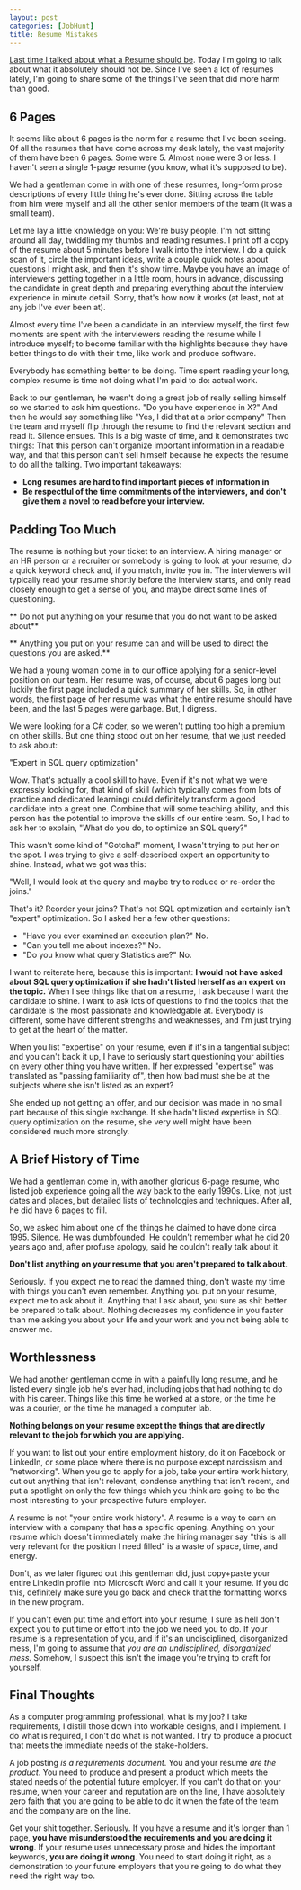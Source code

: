 ```yaml
---
layout: post
categories: [JobHunt]
title: Resume Mistakes
---
```


[Last time I talked about what a Resume should be][resume1]. Today I'm going to
talk about what it absolutely should not be. Since I've seen a lot of resumes
lately, I'm going to share some of the things I've seen that did more harm than
good.

[resume1]: /2015/02/15/resume.html

## 6 Pages

It seems like about 6 pages is the norm for a resume that I've been seeing. Of
all the resumes that have come across my desk lately, the vast majority of them
have been 6 pages. Some were 5. Almost none were 3 or less. I haven't seen a
single 1-page resume (you know, what it's supposed to be).

We had a gentleman come in with one of these resumes, long-form prose
descriptions of every little thing he's ever done. Sitting across the table from
him were myself and all the other senior members of the team (it was a small
team).

Let me lay a little knowledge on you: We're busy people. I'm not sitting around
all day, twiddling my thumbs and reading resumes. I print off a copy of the
resume about 5 minutes before I walk into the interview. I do a quick scan of
it, circle the important ideas, write a couple quick notes about questions I
might ask, and then it's show time. Maybe you have an image of interviewers
getting together in a little room, hours in advance, discussing the candidate
in great depth and preparing everything about the interview experience in
minute detail. Sorry, that's how now it works (at least, not at any job I've
ever been at).

Almost every time I've been a candidate in an interview myself, the first few
moments are spent with the interviewers reading the resume while I introduce
myself; to become familiar with the highlights because they have better things
to do with their time, like work and produce software.

Everybody has something better to be doing. Time spent reading your long,
complex resume is time not doing what I'm paid to do: actual work.

Back to our gentleman, he wasn't doing a great job of really selling himself so
we started to ask him questions. "Do you have experience in X?" And then he
would say something like "Yes, I did that at a prior company" Then the team and
myself flip through the resume to find the relevant section and read it. Silence
ensues. This is a big waste of time, and it demonstrates two things: That this
person can't organize important information in a readable way, and that this
person can't sell himself because he expects the resume to do all the talking.
Two important takeaways:

* **Long resumes are hard to find important pieces of information in**
* **Be respectful of the time commitments of the interviewers, and don't give
  them a novel to read before your interview.**

## Padding Too Much

The resume is nothing but your ticket to an interview. A hiring manager or an
HR person or a recruiter or somebody is going to look at your resume, do a quick
keyword check and, if you match, invite you in. The interviewers will typically
read your resume shortly before the interview starts, and only read closely
enough to get a sense of you, and maybe direct some lines of questioning.

** Do not put anything on your resume that you do not want to be asked about**

** Anything you put on your resume can and will be used to direct the questions
you are asked.**

We had a young woman come in to our office applying for a senior-level position
on our team. Her resume was, of course, about 6 pages long but luckily the first
page included a quick summary of her skills. So, in other words, the first page
of her resume was what the entire resume should have been, and the last 5 pages
were garbage. But, I digress.

We were looking for a C# coder, so we weren't putting too high a premium on
other skills. But one thing stood out on her resume, that we just needed to ask
about:

"Expert in SQL query optimization"

Wow. That's actually a cool skill to have. Even if it's not what we were
expressly looking for, that kind of skill (which typically comes from lots of
practice and dedicated learning) could definitely transform a good candidate
into a great one. Combine that will some teaching ability, and this person has
the potential to improve the skills of our entire team. So, I had to ask her to
explain, "What do you do, to optimize an SQL query?"

This wasn't some kind of "Gotcha!" moment, I wasn't trying to put her on the
spot. I was trying to give a self-described expert an opportunity to shine.
Instead, what we got was this:

"Well, I would look at the query and maybe try to reduce or re-order the joins."

That's it? Reorder your joins? That's not SQL optimization and certainly isn't
"expert" optimization. So I asked her a few other questions:

* "Have you ever examined an execution plan?" No.
* "Can you tell me about indexes?" No.
* "Do you know what query Statistics are?" No.

I want to reiterate here, because this is important: **I would not have asked
about SQL query optimization if she hadn't listed herself as an expert on the
topic.** When I see things like that on a resume, I ask because I want the
candidate to shine. I want to ask lots of questions to find the topics that the
candidate is the most passionate and knowledgable at. Everybody is different,
some have different strengths and weaknesses, and I'm just trying to get at the
heart of the matter.

When you list "expertise" on your resume, even if it's in a tangential subject
and you can't back it up, I have to seriously start questioning your abilities
on every other thing you have written. If her expressed "expertise" was
translated as "passing familiarity of", then how bad must she be at the subjects
where she isn't listed as an expert?

She ended up not getting an offer, and our decision was made in no small part
because of this single exchange. If she hadn't listed expertise in SQL query
optimization on the resume, she very well might have been considered much more
strongly.

## A Brief History of Time

We had a gentleman come in, with another glorious 6-page resume, who listed
job experience going all the way back to the early 1990s. Like, not just dates
and places, but detailed lists of technologies and techniques. After all, he did
have 6 pages to fill.

So, we asked him about one of the things he claimed to have done circa 1995.
Silence. He was dumbfounded. He couldn't remember what he did 20 years ago and,
after profuse apology, said he couldn't really talk about it.

**Don't list anything on your resume that you aren't prepared to talk about**.

Seriously. If you expect me to read the damned thing, don't waste my time with
things you can't even remember. Anything you put on your resume, expect me to
ask about it. Anything that I ask about, you sure as shit better be prepared to
talk about. Nothing decreases my confidence in you faster than me asking you
about your life and your work and you not being able to answer me.

## Worthlessness

We had another gentleman come in with a painfully long resume, and he listed
every single job he's ever had, including jobs that had nothing to do with his
career. Things like this time he worked at a store, or the time he was a
courier, or the time he managed a computer lab.

**Nothing belongs on your resume except the things that are directly relevant to
the job for which you are applying.**

If you want to list out your entire
employment history, do it on Facebook or LinkedIn, or some place where there is
no purpose except narcissism and "networking". When you go to apply for a job,
take your entire work history, cut out anything that isn't relevant, condense
anything that isn't recent, and put a spotlight on only the few things which
you think are going to be the most interesting to your prospective future
employer.

A resume is not "your entire work history". A resume is a way to earn an
interview with a company that has a specific opening. Anything on your resume
which doesn't immediately make the hiring manager say "this is all very
relevant for the position I need filled" is a waste of space, time, and energy.

Don't, as we later figured out this gentleman did, just copy+paste your entire
LinkedIn profile into Microsoft Word and call it your resume. If you do this,
definitely make sure you go back and check that the formatting works in the
new program.

If you can't even put time and effort into your resume, I sure as hell don't
expect you to put time or effort into the job we need you to do. If your
resume is a representation of you, and if it's an undisciplined, disorganized
mess, I'm going to assume that *you are an undisciplined, disorganized mess.*
Somehow, I suspect this isn't the image you're trying to craft for yourself.

## Final Thoughts

As a computer programming professional, what is my job? I take requirements,
I distill those down into workable designs, and I implement. I do what is
required, I don't do what is not wanted. I try to produce a product that meets
the immediate needs of the stake-holders.

A job posting *is a requirements document*. You and your resume *are the
product*. You need to produce and present a product which meets the stated needs
of the potential future employer. If you can't do that on your resume, when your
career and reputation are on the line, I have absolutely zero faith that you are
going to be able to do it when the fate of the team and the company are on the
line.

Get your shit together. Seriously. If you have a resume and it's longer than
1 page, **you have misunderstood the requirements and you are doing it wrong**.
If your resume uses unnecessary prose and hides the important keywords, **you
are doing it wrong**. You need to start doing it right, as a demonstration to
your future employers that you're going to do what they need the right way too.
